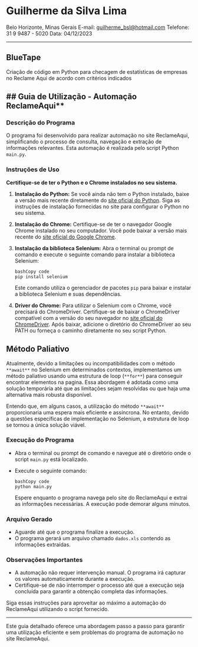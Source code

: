 # Guilherme da Silva Lima

Belo Horizonte, Minas Gerais
E-mail: guilherme_bsl@hotmail.com
Telefone: 31 9 9487 - 5020
Data: 04/12/2023

---

## BlueTape

Criação de código em Python para checagem de  estatísticas de empresas no Reclame Aqui de  acordo com critérios indicados



## ## Guia de Utilização - Automação ReclameAqui**

### Descrição do Programa

O programa foi desenvolvido para realizar automação no site ReclameAqui, simplificando o processo de consulta, navegação e extração de informações relevantes. Esta automação é realizada pelo script Python `main.py`.

### Instruções de Uso

**Certifique-se de ter o Python e o Chrome instalados no seu sistema.**

1. **Instalação do Python:** Se você ainda não tem o Python instalado, baixe a versão mais recente diretamente do [site oficial do Python](https://www.python.org/downloads/). Siga as instruções de instalação fornecidas no site para configurar o Python no seu sistema.

2. **Instalação do Chrome:** Certifique-se de ter o navegador Google Chrome instalado no seu computador. Você pode baixar a versão mais recente do [site oficial do Google Chrome](https://www.google.com/chrome/).

3. **Instalação da biblioteca Selenium:** Abra o terminal ou prompt de comando e execute o seguinte comando para instalar a biblioteca Selenium:

   ```
   bashCopy code
   pip install selenium
   ```

   Este comando utiliza o gerenciador de pacotes `pip` para baixar e instalar a biblioteca Selenium e suas dependências.

4. **Driver do Chrome:** Para utilizar o Selenium com o Chrome, você precisará do ChromeDriver. Certifique-se de baixar o ChromeDriver compatível com a versão do seu navegador no [site oficial do ChromeDriver](https://sites.google.com/chromium.org/driver/). Após baixar, adicione o diretório do ChromeDriver ao seu PATH ou forneça o caminho diretamente no seu script Python.



## Método Paliativo



Atualmente, devido a limitações ou incompatibilidades com o método `**await**` no Selenium em determinados contextos, implementamos um método paliativo usando uma estrutura de loop (`**for**`) para conseguir encontrar elementos na pagina. Essa abordagem é adotada como uma solução temporária até que as limitações sejam resolvidas ou que haja uma alternativa mais robusta disponível.

Entendo que, em alguns casos, a utilização do método `**await**` proporcionaria uma espera mais eficiente e assíncrona. No entanto, devido a questões específicas de implementação no Selenium, a estrutura de loop se tornou a única solução viável.

### Execução do Programa

- Abra o terminal ou prompt de comando e navegue até o diretório onde o script `main.py` está localizado.

- Execute o seguinte comando:

  ```
  bashCopy code
  python main.py
  ```

  Espere enquanto o programa navega pelo site do ReclameAqui e extrai as informações necessárias. A execução pode demorar alguns minutos.

### Arquivo Gerado

- Aguarde até que o programa finalize a execução.
- O programa gerará um arquivo chamado `dados.xls` contendo as informações extraídas.

### Observações Importantes

- A automação não requer intervenção manual. O programa irá capturar os valores automaticamente durante a execução.
- Certifique-se de não interromper o processo até que a execução seja concluída para garantir a obtenção completa das informações.

Siga essas instruções para aproveitar ao máximo a automação do ReclameAqui utilizando o script fornecido.

------

Este guia detalhado oferece uma abordagem passo a passo para garantir uma utilização eficiente e sem problemas do programa de automação no site ReclameAqui.